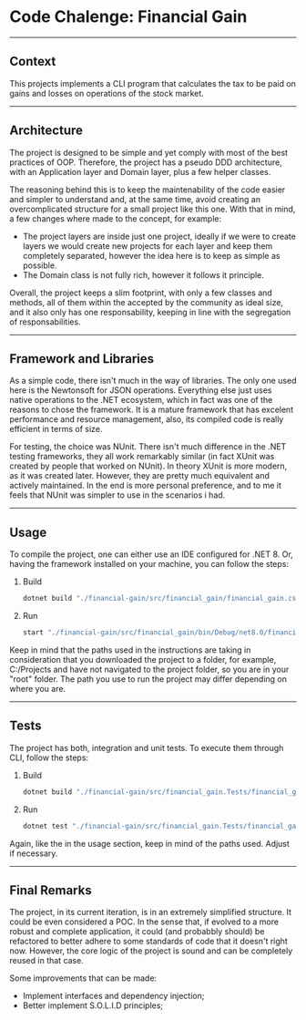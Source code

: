 # Code Chalenge: Financial Gain

---

## Context

This projects implements a CLI program that calculates the tax to be paid on gains and losses on operations of the stock market.

---

## Architecture

The project is designed to be simple and yet comply with most of the best practices of OOP. Therefore, the project has a pseudo DDD architecture, with an Application layer and Domain layer, plus a few helper classes.

The reasoning behind this is to keep the maintenability of the code easier and simpler to understand and, at the same time, avoid creating an overcomplicated structure for a small project like this one. With that in mind, a few changes where made to the concept, for example:

- The project layers are inside just one project, ideally if we were to create layers we would create new projects for each layer and keep them completely separated, however the idea here is to keep as simple as possible.
- The Domain class is not fully rich, however it follows it principle.  

Overall, the project keeps a slim footprint, with only a few classes and methods, all of them within the accepted by the community as ideal size, and it also only has one responsability, keeping in line with the segregation of responsabilities.

---

## Framework and Libraries

As a simple code, there isn't much in the way of libraries. The only one used here is the Newtonsoft for JSON operations. Everything else just uses native operations to the .NET ecosystem, which in fact was one of the reasons to chose the framework. It is a mature framework that has excelent performance and resource management, also, its compiled code is really efficient in terms of size.

For testing, the choice was NUnit. There isn't much difference in the .NET testing frameworks, they all work remarkably similar (in fact XUnit was created by people that worked on NUnit). In theory XUnit is more modern, as it was created later. However, they are pretty much equivalent and actively maintained. In the end is more personal preference, and to me it feels that NUnit was simpler to use in the scenarios i had.

---

## Usage

To compile the project, one can either use an IDE configured for .NET 8. Or, having the framework installed on your machine, you can follow the steps:

1. Build

    ```bash
    dotnet build "./financial-gain/src/financial_gain/financial_gain.csproj"
    ```

2. Run

    ```bash
    start "./financial-gain/src/financial_gain/bin/Debug/net8.0/financial_gain.exe"
    ```

Keep in mind that the paths used in the instructions are taking in consideration that you downloaded the project to a folder, for example, C:/Projects and have not navigated to the project folder, so you are in your "root" folder. The path you use to run the project may differ depending on where you are.

---

## Tests

The project has both, integration and unit tests. To execute them through CLI, follow the steps:

1. Build

    ```bash
    dotnet build "./financial-gain/src/financial_gain.Tests/financial_gain.Tests.csproj"
    ```

2. Run

    ```bash
    dotnet test "./financial-gain/src/financial_gain.Tests/financial_gain.Tests.csproj"
    ```

Again, like the in the usage section, keep in mind of the paths used. Adjust if necessary.

---

## Final Remarks

The project, in its current iteration, is in an extremely simplified structure. It could be even considered a POC. In the sense that, if evolved to a more robust and complete application, it could (and probabbly should) be refactored to better adhere to some standards of code that it doesn't right now. However, the core logic of the project is sound and can be completely reused in that case.

Some improvements that can be made:

- Implement interfaces and dependency injection;
- Better implement S.O.L.I.D principles;
